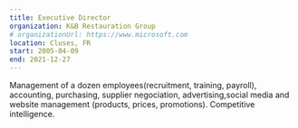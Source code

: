 ```yaml
---
title: Executive Director
organization: K&B Restauration Group
# organizationUrl: https://www.microsoft.com
location: Cluses, FR
start: 2005-04-09
end: 2021-12-27
---
```


Management of a dozen employees(recruitment, training, payroll), accounting, purchasing, supplier negociation, advertising,social media and website management (products, prices, promotions).
Competitive intelligence.
